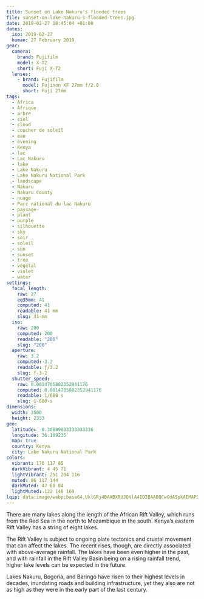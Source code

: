 ```yaml
---
title: Sunset on Lake Nakuru's flooded trees
file: sunset-on-lake-nakuru-s-flooded-trees.jpg
date: 2019-02-27 18:45:04 +01:00
dates:
  iso: 2019-02-27
  human: 27 February 2019
gear:
  camera:
    brand: Fujifilm
    model: X-T2
    short: Fuji X-T2
  lenses:
    - brand: Fujifilm
      model: Fujinon XF 27mm f/2.8
      short: Fuji 27mm
tags:
  - Africa
  - Afrique
  - arbre
  - ciel
  - cloud
  - coucher de soleil
  - eau
  - evening
  - Kenya
  - lac
  - Lac Nakuru
  - lake
  - Lake Nakuru
  - Lake Nakuru National Park
  - landscape
  - Nakuru
  - Nakuru County
  - nuage
  - Parc national du lac Nakuru
  - paysage
  - plant
  - purple
  - silhouette
  - sky
  - soir
  - soleil
  - sun
  - sunset
  - tree
  - végétal
  - violet
  - water
settings:
  focal_length:
    raw: 27
    eq35mm: 41
    computed: 41
    readable: 41 mm
    slug: 41-mm
  iso:
    raw: 200
    computed: 200
    readable: "200"
    slug: "200"
  aperture:
    raw: 3.2
    computed: 3.2
    readable: ƒ/3.2
    slug: f-3-2
  shutter_speed:
    raw: 0.0014705882352941176
    computed: 0.0014705882352941176
    readable: 1/680 s
    slug: 1-680-s
dimensions:
  width: 3500
  height: 2333
geo:
  latitude: -0.30809833333333336
  longitude: 36.109235
  map: true
  country: Kenya
  city: Lake Nakuru National Park
colors:
  vibrant: 176 117 85
  darkVibrant: 4 45 71
  lightVibrant: 251 204 116
  muted: 86 117 144
  darkMuted: 47 68 84
  lightMuted: 122 148 169
lqip: data:image/webp;base64,UklGRj4BAABXRUJQVlA4IDIBAABQCwCdASpkAEMAP22myFi0tiilMzMa2sAtiWNtf1s57fE27aQH6Qn/VeMRW3PO9wjfYPbUV1urEk7hMuingLTpJtEOjNdt8alJHjum+cykPSNWXI5WQr2hoyx5I3fpWMXkAAAA/uw7f8Me3Dj2yKJoPAq3tyZSEKMq7g7K4FxQeak0CTUwh6w5wSu56d16yj9ZkByEtAARy5L3YkNlSAnl21luV69TnSRWSscz/kzvfs1D19mWE4Wrghl7EVuZGIXAltLHCYJgyDyC5wqAfnJzDpn0+9GkYPjQEIHmMtJZHWhdfd/6PuYU5b/A43JMwfLiLhM1JaXPj7f4waLrO9tagBX9JLzfwxs7j/8Oq4QbU9v3m8hMEi2sJMBgPnm8R0MnoYG/FPMfnUExVaOtlOJaAAA=
---
```


There are many lakes along the length of the African Rift Valley, which runs from the Red Sea in the north to Mozambique in the south. Kenya’s eastern Rift Valley has a string of eight lakes.

The Rift Valley is subject to ongoing plate tectonics and crustal movement that can affect the lakes. The recent rises, though, are directly associated with above-average rainfall. The lakes have been even higher in the past, and with rainfall in the Rift Valley Basin being on a rising rainfall trend, higher lake levels can be expected in the future.

Lakes Nakuru, Bogoria, and Baringo have risen to their highest levels in decades, inundating roads and building infrastructure, yet they also are not as high as they were in the early part of the last century.

